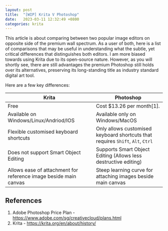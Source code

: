 ```yaml
---
layout: post
title:  "[WIP] Krita V Photoshop"
date:   2023-03-11 12:32:49 +0800
categories: krita
---
```



This article is about comparing between two popular image editors on opposite side of the premium wall spectrum. As a user of both, here is a list of comparisons that may be useful in understanding what the subtle, yet critical differences that distinguishes both editors. I am more biased towards using Krita due to its open-source nature. However, as you will shortly see, there are still advantages the premium Photoshop still holds over its alternatives, preserving its long-standing title as industry standard digital art tool.

Here are a few key differences: 

| **Krita** | **Photoshop** |
|----------|----------|
| Free | Cost $13.26 per month[1].|
| Available on Windows/Linux/Andriod/IOS | Available only on Windows/MacOS |
| Flexible customised keyboard shortcuts | Only allows customised keyboard shortcuts that requires `Shift`, `Alt`, `Ctrl`|
| Does not support Smart Object Editing | Supports Smart Object Editing (Allows less destructive editing) |
| Allows ease of attachment for reference image beside main canvas | Steep learning curve for attaching images beside main canvas |

## References
1. Adobe Photoshop Price Plan - https://www.adobe.com/sg/creativecloud/plans.html
2. Krita - https://krita.org/en/about/history/
 



